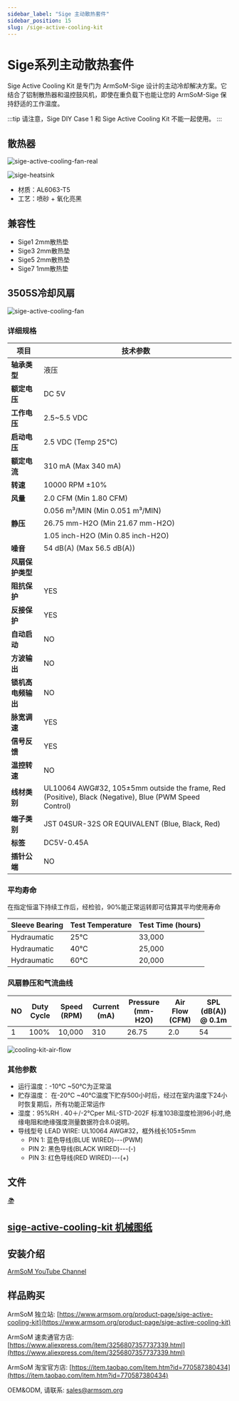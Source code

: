 ```yaml
---
sidebar_label: "Sige 主动散热套件"
sidebar_position: 15
slug: /sige-active-cooling-kit
---
```


# Sige系列主动散热套件

Sige Active Cooling Kit 是专门为 ArmSoM-Sige 设计的主动冷却解决方案。它结合了铝制散热器和温控鼓风机，即使在重负载下也能让您的 ArmSoM-Sige 保持舒适的工作温度。

:::tip
请注意，Sige DIY Case 1 和 Sige Active Cooling Kit 不能一起使用。
:::

## 散热器

![sige-active-cooling-fan-real](/img/accessories/sige-active-cooling-fan-real.png)

![sige-heatsink](/img/accessories/sige-heatsink.png)

- 材质：AL6063-T5
- 工艺：喷砂 + 氧化亮黑

## 兼容性

- Sige1 2mm散热垫
- Sige3 2mm散热垫
- Sige5 2mm散热垫
- Sige7 1mm散热垫

## 3505S冷却风扇

![sige-active-cooling-fan](/img/accessories/sige-active-cooling-fan.png)


### 详细规格

| 项目                         | 技术参数               |
|----------------------------------|-------------------------------------------------------|
| **轴承类型**       | 液压                                    |
| **额定电压**      | DC 5V                                                |
| **工作电压**       | 2.5~5.5 VDC                                          |
| **启动电压**    | 2.5 VDC (Temp 25°C)                                  |
| **额定电流**        | 310 mA (Max 340 mA)                                 |
| **转速**             | 10000 RPM ±10%                                      |
| **风量**                | 2.0 CFM (Min 1.80 CFM)                              |
|                                    | 0.056 m³/MIN (Min 0.051 m³/MIN)                      |
| **静压**         | 26.75 mm-H2O (Min 21.67 mm-H2O)                      |
|                                    | 1.05 inch-H2O (Min 0.85 inch-H2O)                    |
| **噪音**             | 54 dB(A) (Max 56.5 dB(A))                            |
| **风扇保护类型** |                                                       |
| **阻抗保护**| YES                                                   |
| **反接保护** | YES                                               |
| **自动启动**          | NO                                                    |
| **方波输出**   | NO                                                    |
| **锁机高电频输出** | NO                                              |
| **脉宽调速** | YES                                                |
| **信号反馈**     | YES                                                   |
| **温控转速** | NO                                                |
| **线材类别** | UL10064 AWG#32, 105±5mm outside the frame, Red (Positive), Black (Negative), Blue (PWM Speed Control) |
| **端子类别**              | JST 04SUR-32S OR EQUIVALENT (Blue, Black, Red)       |
| **标签**                   | DC5V-0.45A                                           |
| **插针公端**         | NO                                                    |

### 平均寿命

在指定恒温下持续工作后，经检验，90%能正常运转即可估算其平均使用寿命

| **Sleeve Bearing** | **Test Temperature** | **Test Time (hours)** |
|--------------------|-----------------------|------------------------|
| Hydraumatic        | 25°C                  | 33,000                 |
| Hydraumatic        | 40°C                  | 25,000                 |
| Hydraumatic        | 60°C                  | 20,000                 |

### 风扇静压和气流曲线

| NO | Duty Cycle | Speed (RPM) | Current (mA) | Pressure (mm-H2O) | Air Flow (CFM) | SPL (dB(A)) @ 0.1m |
|----|------------|-------------|--------------|------------------|----------------|---------------------|
| 1  | 100%       | 10,000      | 310          | 26.75            | 2.0            | 54                  |

![cooling-kit-air-flow](/img/accessories/cooling-kit-air-flow.png)

### 其他参数

- 运行温度：-10℃ ~50℃为正常温
- 贮存温度： 在-20℃ ~40℃温度下贮存500小时后，经过在室内温度下24小时恢复期后，所有功能正常运作
- 湿度：95%RH .  40＋/-2℃per MiL-STD-202F 标准103B湿度检测96小时,绝缘电阻和绝缘强度测量数据符合8.0说明。
- 导线型号 LEAD WIRE: UL10064 AWG#32，框外线长105±5mm 
    - PIN 1: 蓝色导线(BLUE WIRED)---(PWM) 
    - PIN 2: 黑色导线(BLACK WIRED)---(-) 
    - PIN 3: 红色导线(RED WIRED)---(+)  

## 文件
<div class="cards">
    <a href="https://pan.baidu.com/s/1CvUflC1Vf7lX9fmMoArXLA?pwd=arms" class="card-link">
        <div class="card">
            <div class="icon">
                <i>📚</i>
            </div>
            <div class="content">
                <h2>sige-active-cooling-kit 机械图纸</h2>
            </div>
        </div>
    </a>
</div>

## 安装介绍

[ArmSoM YouTube Channel](https://www.youtube.com/watch?v=azB0MyI7scE)

## 样品购买

ArmSoM 独立站: [https://www.armsom.org/product-page/sige-active-cooling-kit](https://www.armsom.org/product-page/sige-active-cooling-kit)
 
ArmSoM 速卖通官方店: [https://www.aliexpress.com/item/3256807357737339.html](https://www.aliexpress.com/item/3256807357737339.html) 

ArmSoM 淘宝官方店: [https://item.taobao.com/item.htm?id=770587380434](https://item.taobao.com/item.htm?id=770587380434)

OEM&ODM,  请联系: sales@armsom.org